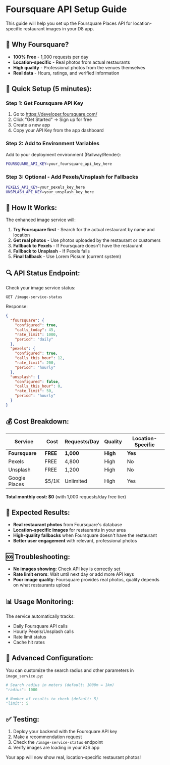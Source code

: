 # Foursquare API Setup Guide

This guide will help you set up the Foursquare Places API for location-specific restaurant images in your D8 app.

## 🎯 **Why Foursquare?**

- **100% Free** - 1,000 requests per day
- **Location-specific** - Real photos from actual restaurants
- **High quality** - Professional photos from the venues themselves
- **Real data** - Hours, ratings, and verified information

## 🚀 **Quick Setup (5 minutes):**

### Step 1: Get Foursquare API Key
1. Go to https://developer.foursquare.com/
2. Click "Get Started" → Sign up for free
3. Create a new app
4. Copy your API Key from the app dashboard

### Step 2: Add to Environment Variables
Add to your deployment environment (Railway/Render):
```bash
FOURSQUARE_API_KEY=your_foursquare_api_key_here
```

### Step 3: Optional - Add Pexels/Unsplash for Fallbacks
```bash
PEXELS_API_KEY=your_pexels_key_here
UNSPLASH_API_KEY=your_unsplash_key_here
```

## 📱 **How It Works:**

The enhanced image service will:

1. **Try Foursquare first** - Search for the actual restaurant by name and location
2. **Get real photos** - Use photos uploaded by the restaurant or customers
3. **Fallback to Pexels** - If Foursquare doesn't have the restaurant
4. **Fallback to Unsplash** - If Pexels fails
5. **Final fallback** - Use Lorem Picsum (current system)

## 🔍 **API Status Endpoint:**

Check your image service status:
```
GET /image-service-status
```

Response:
```json
{
  "foursquare": {
    "configured": true,
    "calls_today": 45,
    "rate_limit": 1000,
    "period": "daily"
  },
  "pexels": {
    "configured": true,
    "calls_this_hour": 12,
    "rate_limit": 200,
    "period": "hourly"
  },
  "unsplash": {
    "configured": false,
    "calls_this_hour": 0,
    "rate_limit": 50,
    "period": "hourly"
  }
}
```

## 💰 **Cost Breakdown:**

| Service | Cost | Requests/Day | Quality | Location-Specific |
|---------|------|--------------|---------|-------------------|
| **Foursquare** | **FREE** | **1,000** | **High** | **Yes** |
| Pexels | FREE | 4,800 | High | No |
| Unsplash | FREE | 1,200 | High | No |
| Google Places | $5/1K | Unlimited | High | Yes |

**Total monthly cost: $0** (with 1,000 requests/day free tier)

## 🎯 **Expected Results:**

- **Real restaurant photos** from Foursquare's database
- **Location-specific images** for restaurants in your area
- **High-quality fallbacks** when Foursquare doesn't have the restaurant
- **Better user engagement** with relevant, professional photos

## 🆘 **Troubleshooting:**

- **No images showing**: Check API key is correctly set
- **Rate limit errors**: Wait until next day or add more API keys
- **Poor image quality**: Foursquare provides real photos, quality depends on what restaurants upload

## 📊 **Usage Monitoring:**

The service automatically tracks:
- Daily Foursquare API calls
- Hourly Pexels/Unsplash calls
- Rate limit status
- Cache hit rates

## 🔧 **Advanced Configuration:**

You can customize the search radius and other parameters in `image_service.py`:

```python
# Search radius in meters (default: 1000m = 1km)
"radius": 1000

# Number of results to check (default: 5)
"limit": 5
```

## ✅ **Testing:**

1. Deploy your backend with the Foursquare API key
2. Make a recommendation request
3. Check the `/image-service-status` endpoint
4. Verify images are loading in your iOS app

Your app will now show real, location-specific restaurant photos!

